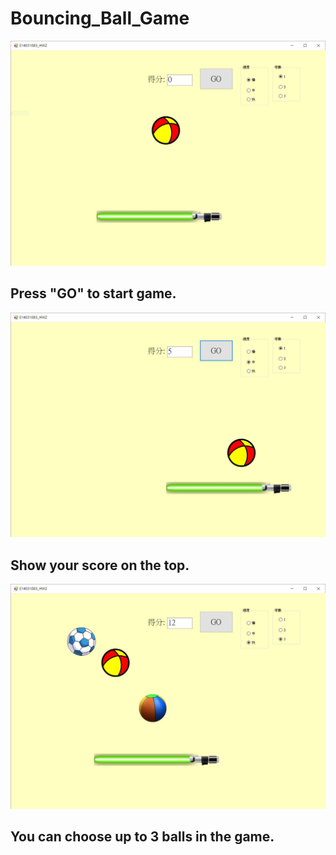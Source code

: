 # Bouncing_Ball_Game  
![Alt text](https://github.com/ElektrischesSchaf/Bouncing_Ball_Game/blob/master/Snapshot/01.JPG)  
## Press "GO" to start game.  
![Alt text](https://github.com/ElektrischesSchaf/Bouncing_Ball_Game/blob/master/Snapshot/02.JPG)  
## Show your score on the top.  
![Alt text](https://github.com/ElektrischesSchaf/Bouncing_Ball_Game/blob/master/Snapshot/03.JPG)  
## You can choose up to 3 balls in the game.
